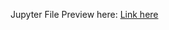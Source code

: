 Jupyter File Preview here: [Link here](https://nbviewer.org/github/YadJamal/Static-project/blob/main/Project.ipynb)
